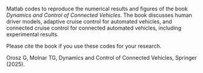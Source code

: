 Matlab codes to reproduce the numerical results and figures of the book _Dynamics and Control of Connected Vehicles_. The book discusses human driver models, adaptive cruise control for automated vehicles, and connected cruise control for connected automated vehicles, including experimental results.

Please cite the book if you use these codes for your research.

Orosz G, Molnar TG, Dynamics and Control of Connected Vehicles, Springer (2025).
